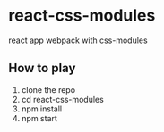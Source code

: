 # react-css-modules
react app webpack with css-modules

## How to play
1. clone the repo
2. cd react-css-modules
3. npm install
4. npm start